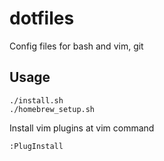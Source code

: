 # dotfiles
Config files for bash and vim, git

## Usage
```
./install.sh
./homebrew_setup.sh
```
Install vim plugins at vim command
```
:PlugInstall
```
